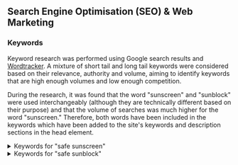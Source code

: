 
## Search Engine Optimisation (SEO) & Web Marketing

### Keywords

Keyword research was performed using Google search results and [Wordtracker](https://www.wordtracker.com/). A mixture of short tail and long tail keywords were considered based on their relevance, authority and volume, aiming to identify keywords that are high enough volumes and low enough competition. 

During the research, it was found that the word "sunscreen" and "sunblock" were used interchangeably (although they are technically different based on their purpose) and that the volume of searches was much higher for the word "sunscreen." Therefore, both words have been included in the keywords which have been added to the site's keywords and description sections in the head element. 

<details>
  <summary>Keywords for "safe sunscreen"</summary>
  
  <img src="docs/images/keyword-sunscreen.jpg" width=800>

</details>

<details>
  <summary>Keywords for "safe sunblock"</summary>
  
  <img src="docs/images/keyword-sunblock.jpg" width=800>

</details>
